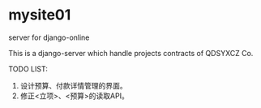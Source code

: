 # mysite01
server for django-online

This is a django-server which handle projects contracts of QDSYXCZ Co.

TODO LIST:
1. 设计预算、付款详情管理的界面。
2. 修正<立项>、<预算>的读取API。

